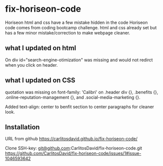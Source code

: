# fix-horiseon-code

Horiseon html and css have a few mistake hidden in the code
Horiseon code comes from coding bootcamp challenge. 
html and css already set but has a few minor mistake/correction to make webpage cleaner.


## what I updated on html
On <!--div class="content"-->
div id="search-engine-otimization" was missing and would not redirct when you click on header.

## what I updated on CSS
quotation was missing on font-family: 'Calibri' on .header div {}, .benefits {}, .online-reputation-management {}, and .social-media-marketing {}.

Added text-align: center to benfit section to center paragraphs for cleaner look. 

## Installation

URL from github https://carlitosdavid.github.io/fix-horiseon-code/

Clone SSH-key: git@github.com:CarlitosDavid/fix-horiseon-code.git
https://github.com/CarlitosDavid/fix-horiseon-code/issues/1#issue-1046593642
